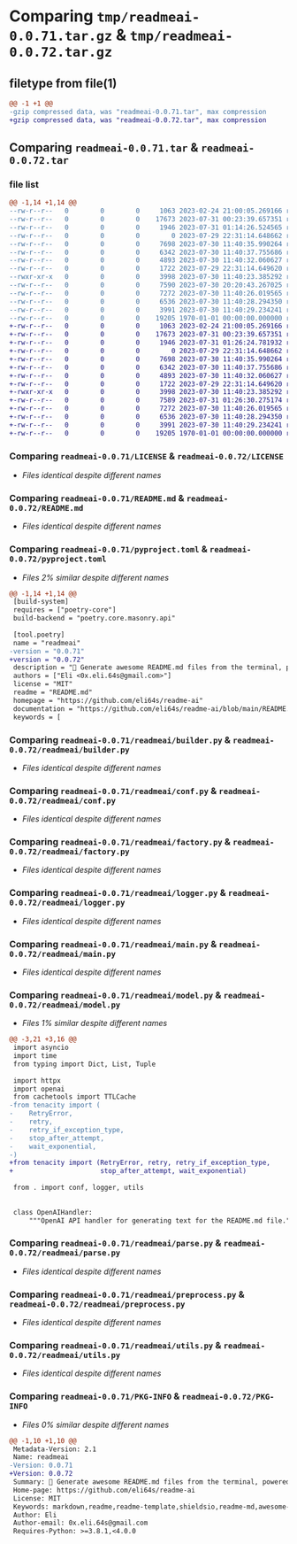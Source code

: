 # Comparing `tmp/readmeai-0.0.71.tar.gz` & `tmp/readmeai-0.0.72.tar.gz`

## filetype from file(1)

```diff
@@ -1 +1 @@
-gzip compressed data, was "readmeai-0.0.71.tar", max compression
+gzip compressed data, was "readmeai-0.0.72.tar", max compression
```

## Comparing `readmeai-0.0.71.tar` & `readmeai-0.0.72.tar`

### file list

```diff
@@ -1,14 +1,14 @@
--rw-r--r--   0        0        0     1063 2023-02-24 21:00:05.269166 readmeai-0.0.71/LICENSE
--rw-r--r--   0        0        0    17673 2023-07-31 00:23:39.657351 readmeai-0.0.71/README.md
--rw-r--r--   0        0        0     1946 2023-07-31 01:14:26.524565 readmeai-0.0.71/pyproject.toml
--rw-r--r--   0        0        0        0 2023-07-29 22:31:14.648662 readmeai-0.0.71/readmeai/__init__.py
--rw-r--r--   0        0        0     7698 2023-07-30 11:40:35.990264 readmeai-0.0.71/readmeai/builder.py
--rw-r--r--   0        0        0     6342 2023-07-30 11:40:37.755686 readmeai-0.0.71/readmeai/conf.py
--rw-r--r--   0        0        0     4893 2023-07-30 11:40:32.060627 readmeai-0.0.71/readmeai/factory.py
--rw-r--r--   0        0        0     1722 2023-07-29 22:31:14.649620 readmeai-0.0.71/readmeai/logger.py
--rwxr-xr-x   0        0        0     3998 2023-07-30 11:40:23.385292 readmeai-0.0.71/readmeai/main.py
--rw-r--r--   0        0        0     7590 2023-07-30 20:20:43.267025 readmeai-0.0.71/readmeai/model.py
--rw-r--r--   0        0        0     7272 2023-07-30 11:40:26.019565 readmeai-0.0.71/readmeai/parse.py
--rw-r--r--   0        0        0     6536 2023-07-30 11:40:28.294350 readmeai-0.0.71/readmeai/preprocess.py
--rw-r--r--   0        0        0     3991 2023-07-30 11:40:29.234241 readmeai-0.0.71/readmeai/utils.py
--rw-r--r--   0        0        0    19205 1970-01-01 00:00:00.000000 readmeai-0.0.71/PKG-INFO
+-rw-r--r--   0        0        0     1063 2023-02-24 21:00:05.269166 readmeai-0.0.72/LICENSE
+-rw-r--r--   0        0        0    17673 2023-07-31 00:23:39.657351 readmeai-0.0.72/README.md
+-rw-r--r--   0        0        0     1946 2023-07-31 01:26:24.781932 readmeai-0.0.72/pyproject.toml
+-rw-r--r--   0        0        0        0 2023-07-29 22:31:14.648662 readmeai-0.0.72/readmeai/__init__.py
+-rw-r--r--   0        0        0     7698 2023-07-30 11:40:35.990264 readmeai-0.0.72/readmeai/builder.py
+-rw-r--r--   0        0        0     6342 2023-07-30 11:40:37.755686 readmeai-0.0.72/readmeai/conf.py
+-rw-r--r--   0        0        0     4893 2023-07-30 11:40:32.060627 readmeai-0.0.72/readmeai/factory.py
+-rw-r--r--   0        0        0     1722 2023-07-29 22:31:14.649620 readmeai-0.0.72/readmeai/logger.py
+-rwxr-xr-x   0        0        0     3998 2023-07-30 11:40:23.385292 readmeai-0.0.72/readmeai/main.py
+-rw-r--r--   0        0        0     7589 2023-07-31 01:26:30.275174 readmeai-0.0.72/readmeai/model.py
+-rw-r--r--   0        0        0     7272 2023-07-30 11:40:26.019565 readmeai-0.0.72/readmeai/parse.py
+-rw-r--r--   0        0        0     6536 2023-07-30 11:40:28.294350 readmeai-0.0.72/readmeai/preprocess.py
+-rw-r--r--   0        0        0     3991 2023-07-30 11:40:29.234241 readmeai-0.0.72/readmeai/utils.py
+-rw-r--r--   0        0        0    19205 1970-01-01 00:00:00.000000 readmeai-0.0.72/PKG-INFO
```

### Comparing `readmeai-0.0.71/LICENSE` & `readmeai-0.0.72/LICENSE`

 * *Files identical despite different names*

### Comparing `readmeai-0.0.71/README.md` & `readmeai-0.0.72/README.md`

 * *Files identical despite different names*

### Comparing `readmeai-0.0.71/pyproject.toml` & `readmeai-0.0.72/pyproject.toml`

 * *Files 2% similar despite different names*

```diff
@@ -1,14 +1,14 @@
 [build-system]
 requires = ["poetry-core"]
 build-backend = "poetry.core.masonry.api"
 
 [tool.poetry]
 name = "readmeai"
-version = "0.0.71"
+version = "0.0.72"
 description = "🚀 Generate awesome README.md files from the terminal, powered by OpenAI's GPT language model APIs 💫"
 authors = ["Eli <0x.eli.64s@gmail.com>"]
 license = "MIT"
 readme = "README.md"
 homepage = "https://github.com/eli64s/readme-ai"
 documentation = "https://github.com/eli64s/readme-ai/blob/main/README.md"
 keywords = [
```

### Comparing `readmeai-0.0.71/readmeai/builder.py` & `readmeai-0.0.72/readmeai/builder.py`

 * *Files identical despite different names*

### Comparing `readmeai-0.0.71/readmeai/conf.py` & `readmeai-0.0.72/readmeai/conf.py`

 * *Files identical despite different names*

### Comparing `readmeai-0.0.71/readmeai/factory.py` & `readmeai-0.0.72/readmeai/factory.py`

 * *Files identical despite different names*

### Comparing `readmeai-0.0.71/readmeai/logger.py` & `readmeai-0.0.72/readmeai/logger.py`

 * *Files identical despite different names*

### Comparing `readmeai-0.0.71/readmeai/main.py` & `readmeai-0.0.72/readmeai/main.py`

 * *Files identical despite different names*

### Comparing `readmeai-0.0.71/readmeai/model.py` & `readmeai-0.0.72/readmeai/model.py`

 * *Files 1% similar despite different names*

```diff
@@ -3,21 +3,16 @@
 import asyncio
 import time
 from typing import Dict, List, Tuple
 
 import httpx
 import openai
 from cachetools import TTLCache
-from tenacity import (
-    RetryError,
-    retry,
-    retry_if_exception_type,
-    stop_after_attempt,
-    wait_exponential,
-)
+from tenacity import (RetryError, retry, retry_if_exception_type,
+                      stop_after_attempt, wait_exponential)
 
 from . import conf, logger, utils
 
 
 class OpenAIHandler:
     """OpenAI API handler for generating text for the README.md file."""
```

### Comparing `readmeai-0.0.71/readmeai/parse.py` & `readmeai-0.0.72/readmeai/parse.py`

 * *Files identical despite different names*

### Comparing `readmeai-0.0.71/readmeai/preprocess.py` & `readmeai-0.0.72/readmeai/preprocess.py`

 * *Files identical despite different names*

### Comparing `readmeai-0.0.71/readmeai/utils.py` & `readmeai-0.0.72/readmeai/utils.py`

 * *Files identical despite different names*

### Comparing `readmeai-0.0.71/PKG-INFO` & `readmeai-0.0.72/PKG-INFO`

 * *Files 0% similar despite different names*

```diff
@@ -1,10 +1,10 @@
 Metadata-Version: 2.1
 Name: readmeai
-Version: 0.0.71
+Version: 0.0.72
 Summary: 🚀 Generate awesome README.md files from the terminal, powered by OpenAI's GPT language model APIs 💫
 Home-page: https://github.com/eli64s/readme-ai
 License: MIT
 Keywords: markdown,readme,readme-template,shieldsio,readme-md,awesome-readme,readme-generator,gpt-3,openai-api,automated-readme,auto-readme,gpt-4,llms,awesome-chatgpt,openai-python,chatgpt-python,openai-chatbot,gpt-35-turbo,gpt-4-api,llm-agent
 Author: Eli
 Author-email: 0x.eli.64s@gmail.com
 Requires-Python: >=3.8.1,<4.0.0
```

